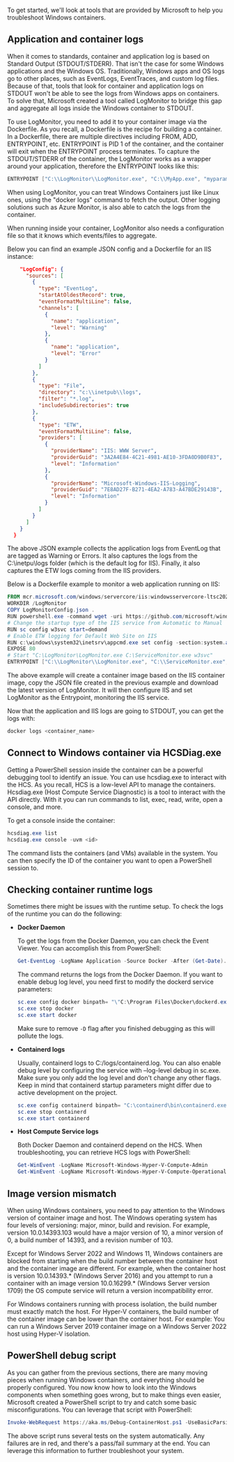﻿To get started, we'll look at tools that are provided by Microsoft to help you troubleshoot Windows containers.

## Application and container logs

When it comes to standards, container and application log is based on Standard Output (STDOUT/STDERR). That isn't the case for some Windows applications and the Windows OS. Traditionally, Windows apps and OS logs go to other places, such as EventLogs, EventTraces, and custom log files. Because of that, tools that look for container and application logs on STDOUT won't be able to see the logs from Windows apps on containers. To solve that, Microsoft created a tool called LogMonitor to bridge this gap and aggregate all logs inside the Windows container to STDOUT.

To use LogMonitor, you need to add it to your container image via the Dockerfile. As you recall, a Dockerfile is the recipe for building a container. In a Dockerfile, there are multiple directives including FROM, ADD, ENTRYPOINT, etc. ENTRYPOINT is PID 1 of the container, and the container will exit when the ENTRYPOINT process terminates. To capture the STDOUT/STDERR of the container, the LogMonitor works as a wrapper around your application, therefore the ENTRYPOINT looks like this:

```powershell
ENTRYPOINT ["C:\\LogMonitor\\LogMonitor.exe", "C:\\MyApp.exe", "myparameter"]
```

When using LogMonitor, you can treat Windows Containers just like Linux ones, using the "docker logs" command to fetch the output. Other logging solutions such as Azure Monitor, is also able to catch the logs from the container.

When running inside your container, LogMonitor also needs a configuration file so that it knows which events/files to aggregate.

Below you can find an example JSON config and a Dockerfile for an IIS instance:

```json
    "LogConfig": {
      "sources": [
        {
          "type": "EventLog",
          "startAtOldestRecord": true,
          "eventFormatMultiLine": false,
          "channels": [
            {
              "name": "application",
              "level": "Warning"
            },
            {
              "name": "application",
              "level": "Error"
            }
          ]
        },
        {
          "type": "File",
          "directory": "c:\\inetpub\\logs",
          "filter": "*.log",
          "includeSubdirectories": true
        },
        {
          "type": "ETW",
          "eventFormatMultiLine": false,
          "providers": [
            {
              "providerName": "IIS: WWW Server",
              "providerGuid": "3A2A4E84-4C21-4981-AE10-3FDA0D9B0F83",
              "level": "Information"
            },
            {
              "providerName": "Microsoft-Windows-IIS-Logging",
              "providerGuid": "7E8AD27F-B271-4EA2-A783-A47BDE29143B",
              "level": "Information"
            }
          ]
        }
      ]
    }
  }
```

The above JSON example collects the application logs from EventLog that are tagged as Warning or Errors. It also captures the logs from the C:\inetpu\logs folder (which is the default log for IIS). Finally, it also captures the ETW logs coming from the IIS providers.

Below is a Dockerfile example to monitor a web application running on IIS:

```powershell
FROM mcr.microsoft.com/windows/servercore/iis:windowsservercore-ltsc2022
WORKDIR /LogMonitor
COPY LogMonitorConfig.json .
RUN powershell.exe -command wget -uri https://github.com/microsoft/windows-container-tools/releases/download/v1.1/LogMonitor.exe -outfile LogMonitor.exe
# Change the startup type of the IIS service from Automatic to Manual
RUN sc config w3svc start=demand
# Enable ETW logging for Default Web Site on IIS
RUN c:\windows\system32\inetsrv\appcmd.exe set config -section:system.applicationHost/sites /"[name='Default Web Site'].logFile.logTargetW3C:"File,ETW"" /commit:apphost
EXPOSE 80
# Start "C:\LogMonitor\LogMonitor.exe C:\ServiceMonitor.exe w3svc"
ENTRYPOINT ["C:\\LogMonitor\\LogMonitor.exe", "C:\\ServiceMonitor.exe", "w3svc"]
```

The above example will create a container image based on the IIS container image, copy the JSON file created in the previous example and download the latest version of LogMonitor. It will then configure IIS and set LogMonitor as the Entrypoint, monitoring the IIS service.

Now that the application and IIS logs are going to STDOUT, you can get the logs with:

```bash
docker logs <container_name>
```

## Connect to Windows container via HCSDiag.exe

Getting a PowerShell session inside the container can be a powerful debugging tool to identify an issue. You can use hcsdiag.exe to interact with the HCS. As you recall, HCS is a low-level API to manage the containers. Hcsdiag.exe (Host Compute Service Diagnostic) is a tool to interact with the API directly. With it you can run commands to list, exec, read, write, open a console, and more.

To get a console inside the container:

```powershell
hcsdiag.exe list
hcsdiag.exe console -uvm <id>
```

The command lists the containers (and VMs) available in the system. You can then specify the ID of the container you want to open a PowerShell session to.

## Checking container runtime logs

Sometimes there might be issues with the runtime setup. To check the logs of the runtime you can do the following:

- **Docker Daemon**

   To get the logs from the Docker Daemon, you can check the Event Viewer. You can accomplish this from PowerShell:

   ```powershell
   Get-EventLog -LogName Application -Source Docker -After (Get-Date).AddMinutes(-5) | Sort-Object Time
   ```

   The command returns the logs from the Docker Daemon. If you want to enable debug log level, you need first to modify the dockerd service parameters:

   ```powershell
   sc.exe config docker binpath= "\"C:\Program Files\Docker\dockerd.exe\" --run-service -D"
   sc.exe stop docker
   sc.exe start docker
   ```

   Make sure to remove `-D` flag after you finished debugging as this will pollute the logs.

- **Containerd logs**

   Usually, containerd logs to C:/logs/containerd.log. You can also enable debug level by configuring the service with –log-level debug in sc.exe. Make sure you only add the log level and don't change any other flags. Keep in mind that containerd startup parameters might differ due to active development on the project.

   ```powershell
   sc.exe config containerd binpath= "C:\containerd\bin\containerd.exe --log-level=debug --log-file=C:/logs/containerd.log"
   sc.exe stop containerd
   sc.exe start containerd
   ```

- **Host Compute Service logs**

   Both Docker Daemon and containerd depend on the HCS. When troubleshooting, you can retrieve HCS logs with PowerShell:

   ```powershell
   Get-WinEvent -LogName Microsoft-Windows-Hyper-V-Compute-Admin
   Get-WinEvent -LogName Microsoft-Windows-Hyper-V-Compute-Operational
   ```

## Image version mismatch

When using Windows containers, you need to pay attention to the Windows version of container image and host. The Windows operating system has four levels of versioning: major, minor, build and revision. For example, version 10.0.14393.103 would have a major version of 10, a minor version of 0, a build number of 14393, and a revision number of 103.

Except for Windows Server 2022 and Windows 11, Windows containers are blocked from starting when the build number between the container host and the container image are different. For example, when the container host is version 10.0.14393.\* (Windows Server 2016) and you attempt to run a container with an image version 10.0.16299.\* (Windows Server version 1709) the OS compute service will return a version incompatibility error.

For Windows containers running with process isolation, the build number must exactly match the host. For Hyper-V containers, the build number of the container image can be lower than the container host. For example: You can run a Windows Server 2019 container image on a Windows Server 2022 host using Hyper-V isolation.

## PowerShell debug script

As you can gather from the previous sections, there are many moving pieces when running Windows containers, and everything should be properly configured. You now know how to look into the Windows components when something goes wrong, but to make things even easier, Microsoft created a PowerShell script to try and catch some basic misconfigurations. You can leverage that script with PowerShell:

```powershell
Invoke-WebRequest https://aka.ms/Debug-ContainerHost.ps1 -UseBasicParsing | Invoke-Expression
```

The above script runs several tests on the system automatically. Any failures are in red, and there's a pass/fail summary at the end. You can leverage this information to further troubleshoot your system.
